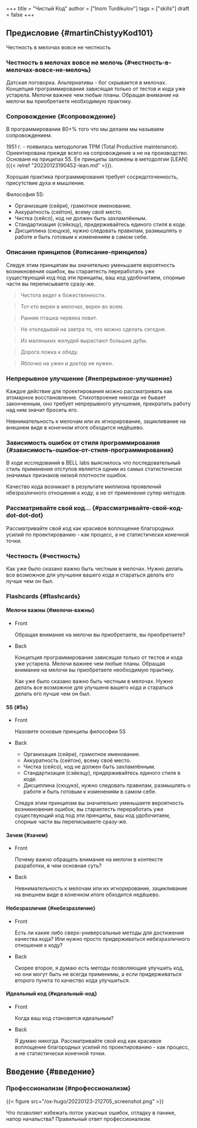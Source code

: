 +++
title = "Чистый Код"
author = ["Inom Turdikulov"]
tags = ["skills"]
draft = false
+++

## Предисловие {#martinChistyyKod101}

Честность в мелочах вовсе не честность


### Честность в мелочах вовсе не мелочь {#честность-в-мелочах-вовсе-не-мелочь}

Датская поговорка. Альтернативы - бог скрывается в мелочах. Концепция программирования зависящая только от тестов и кода уже устарела. Мелочи важнее чем любые планы. Обращая внимание на мелочи вы приобретаете необходимую практику.


### Сопровождение {#сопровождение}

В программировании 80+% того что мы делаем мы называем сопровождением.

1951 г. - появилась методология TPM (Total Productive maintenance). Ориентирована прежде всего на сопровождение а не на производство. Основаня на приципах 5S.
Ее принципы заложены в методолгии [LEAN]({{< relref "20220123190452-lean.md" >}}).

Хорошая практика программирования требует сосредоточенность, присутствие духа и мышление.

Философия 5S:

-   Организация (сейри), грамотное именование.
-   Аккуратность (сейтон), всему своё место.
-   Чистка (сейсо), код не должен быть захламлённым.
-   Стандартизация (сэйкэцу), придерживайтесь единого стиля в коде.
-   Дисциплина (сюцукэ), нужно следовать правилам, размышлять о работе и быть готовым к изменениям в самом себе.


### Описание принципов {#описание-принципов}

Следуя этим принципам вы значительно уменьшаете вероятность возникновения ошибок, вы стараетесть переработать уже существующий код под эти принципы, ваш код удобочитаем, спорные части вы переписываете сразу-же.

> Чистота ведет к божественности.

<!--quoteend-->

> Тот кто верен в мелочах, верен во всем.

<!--quoteend-->

> Ранняя пташка червяка ловит.

<!--quoteend-->

> Не откладывай на завтра то, что можно сделать сегодня.

<!--quoteend-->

> Из маленьких желудей вырастают большие дубы.

<!--quoteend-->

> Дорога ложка к обеду.

<!--quoteend-->

> Яблочко на ужин и доктор не нужен.


### Непрерывное улучшение {#непрерывное-улучшение}

Каждое действие для проектирования можно рассматривать как атомарное восстановление. Стихотвроение никогда не бывает законченным, оно требует непрерывного улучшения, прекратить работу над ним значит бросить его.

Невнимательность к мелочам или их игнорирование, зацикливание на внешнем виде в конечном итоге обходится недёшево.


### Зависимость ошибок от стиля программирования {#зависимость-ошибок-от-стиля-программирования}

В ходе исследований в BELL labs выяснилось что последовательный стиль применения отступов является одним из самых статистически значимых признаков низкой плотности ошибок.

Качество кода возникает в результате миллиона проявлений нбезразличного отношения к коду, а не от применения супер методов.


### Рассматривайте свой код... {#рассматривайте-свой-код-dot-dot-dot}

Рассматривайте свой код как красивое воплощение благородных усилий по проектированию - как процесс, а не статистически конечной точки.


### Честность {#честность}

Как уже было сказано важно быть честным в мелочах. Нужно делать все возможное для улучшеня вашего кода и стараться делать его лучше чем он был.


### Flashcards {#flashcards}


#### Мелочи важны {#мелочи-важны}

<!--list-separator-->

-  Front

    Обращая внимание на мелочи вы приобретаете, вы приобретаете?

<!--list-separator-->

-  Back

    Концепция программирования зависящая только от тестов и кода уже устарела. Мелочи важнее чем любые планы. Обращая внимание на мелочи вы приобретаете необходимую практику.

    Как уже было сказано важно быть честным в мелочах. Нужно делать все возможное для улучшеня вашего кода и стараться делать его лучше чем он был.


#### 5S {#5s}

<!--list-separator-->

-  Front

    Назовите основые принципы философии 5S

<!--list-separator-->

-  Back

    -   Организация (сейри), грамотное именование.
    -   Аккуратность (сейтон), всему своё место.
    -   Чистка (сейсо), код не должен быть захламлённым.
    -   Стандартизация (сэйкэцу), придерживайтесь единого стиля в коде.
    -   Дисциплина (сюцукэ), нужно следовать правилам, размышлять о работе и быть готовым к изменениям в самом себе.

    Следуя этим принципам вы значительно уменьшаете вероятность возникновения ошибок, вы стараетесть переработать уже существующий код под эти принципы, ваш код удобочитаем, спорные части вы переписываете сразу-же.


#### Зачем {#зачем}

<!--list-separator-->

-  Front

    Почему важно обращать внимание на мелочи в контексте разработки, в чем основная суть?

<!--list-separator-->

-  Back

    Невнимательность к мелочам или их игнорирование, зацикливание на внешнем виде в конечном итоге обходится недёшево.


#### Небезразличие {#небезразличие}

<!--list-separator-->

-  Front

    Есть ли какие либо сверх-универсальные методы для достижения качества кода? Или нужно просто придерживаться небезразличного отношения к коду?

<!--list-separator-->

-  Back

    Скорее второе, я думаю есть методы позволяющие улучшить код, но они могут быть не всегда применимы, а если придерживаться второго пункта то качество кода улучшиться.


#### Идеальный код {#идеальный-код}

<!--list-separator-->

-  Front

    Когда ваш код становится идеальным?

<!--list-separator-->

-  Back

    Я думаю никогда.
    Рассматривайте свой код как красивое воплощение благородных усилий по проектированию - как процесс, а не статистически конечной точки.


## Введение {#введение}


### Профессионализм {#профессионализм}

{{< figure src="/ox-hugo/20220123-212705_screenshot.png" >}}

Что позволяет избежать поток ужасных ошибок, отладку в панике, напор начальства? Правильный ответ профессионализм.
